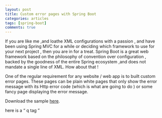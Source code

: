 ```yaml
---
layout: post
title: Custom error pages with Spring Boot
categories: articles
tags: [spring-boot]
comments: true
---
```

If you are like me ,and loathe XML configurations with a passion , and have been using Spring MVC for a while or deciding which framework to use for your next project , then you are in for a treat. Spring Boot is a great web framework based on the philosophy of convention over configuration , backed by the goodness of the entire Spring ecosystem ,and does not mandate a single line of XML. How about that ! 

One of the regular requirement for any website / web app is to built custom error pages. These pages can be plain white pages that only show the error message with its Http error code (which is what are going to do ) or some fancy page displaying the error message.

<!--Consider the following snippet :-->

<!--{% highlight java %}-->

<!--@SpringBootApplication-->
<!--public class SampleBootErrorPagesApplication {-->
	
<!--   private static final String LOCATION = "/errors";-->

<!--   public static void main(String[] args) {-->
<!--       SpringApplication.run(SampleBootErrorPagesApplication.class, args);-->
<!--   }-->
    
<!--    @Bean-->
<!--    public EmbeddedServletContainerCustomizer containerCustomizer() {-->
<!--      return (container -> {-->
<!--   	   //route all errors towards /error .-->
<!--   	   final ErrorPage errorPage=new ErrorPage(LOCATION);-->
<!--   	   container.addErrorPages(errorPage);-->
<!--      });-->
<!--   }-->
<!-- }-->
<!--{% endhighlight %}-->

<!--Spring Boot starters (spring-boot-starter-web in particular) comes with an embedded tomcat container. When any exception is thrown by our handler methods that we DO NOT CATCH IMPLICITLY (a topic for another post) ,  the web container would look for ways to handle this exception . It looks for such configurations  inside the web.xml file .-->

<!--We are routing tomcat to visit the `/errors` mapping in such an event. Let's go ahead and create the ErrorController.-->

<!--{% highlight java %}-->
<!--@Controller-->
<!--public class ErrorController {-->

<!--   @Autowired-->
<!--   private ErrorService errorService;-->
	     
<!--   @RequestMapping(value="/errors",method=RequestMethod.GET)-->
<!--   public String renderErrorPage(final Model model,final HttpServletRequest request){-->
	   
<!--	   //Get the Http error code.-->
<!--	   final int error_code=getHttpStatusCode(request);-->
	   
<!--	   //Generates Error message for corresponding Http Error Code.-->
<!--	   final String error_message=errorService.generateErrorMessage(error_code);-->
	   
<!--	   model.addAttribute("errorMsg",error_message);-->
	   
<!--	   return "error";-->
<!--   }  -->
	   
<!--   private int getHttpStatusCode(final HttpServletRequest request){-->
<!--	   return (int) request.getAttribute("javax.servlet.error.status_code");-->
<!--   }-->
<!--}-->
<!--{% endhiglight %}-->

<!--We capture the Http error code in the `error_code` variable , and create another service  to generate some error message based on the error code.-->

<!--{% highlight java %}-->
<!--@Service-->
<!--@PropertySource("classpath:httpErrorCodes.properties")-->
<!--public class ErrorService {-->
	
<!--	@Autowired-->
<!--	private Environment env;-->

<!--	public String generateErrorMessage(final int error_code){-->
<!--		 String message="";-->
<!--		   switch(error_code){  -->
<!--			   case 400: message=env.getProperty("400");-->
<!--			   			 break;-->
<!--			   case 401: message=env.getProperty("401");-->
<!--			   			 break;-->
<!--			   case 404: message=env.getProperty("404");-->
<!--			   			 break;-->
<!--			   case 500: message=env.getProperty("500");-->
<!--			   			 break;-->
<!--			   //etc -->
<!--			   //Put in all Http error codes here.-->
<!--		   }-->
<!--		   return message;-->
<!--	}-->
<!--}-->
<!--{% endhighlight %}-->

<!--I have  demonstrated with  only four error codes, but you get the idea  . We put error codes and error messages as key value pairs inside our property file. Place the property file inside the resources folder.-->

<!--```-->
<!--400=Bad Request.-->
<!--401=Unauthorized-->
<!--404=Not Found.-->
<!--405=Method Not Allowed-->


<!--500=Internal Server Error-->

<!--```-->




Download the sample  [here](https://github.com/Ankush1992/sample-boot-error-pages).

here is a <q> q tag </q>
